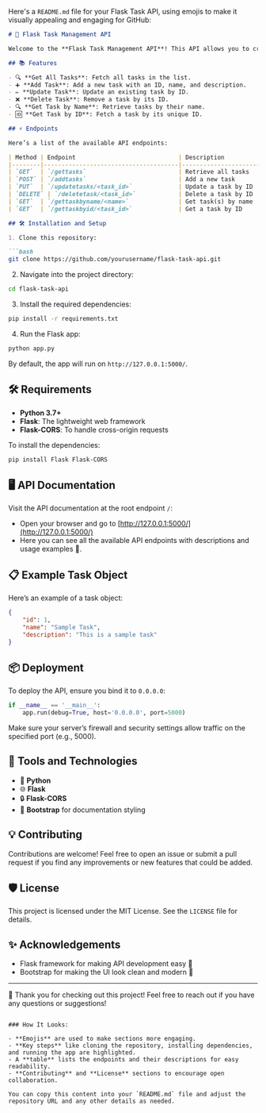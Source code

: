 Here's a `README.md` file for your Flask Task API, using emojis to make it visually appealing and engaging for GitHub:

```md
# 📝 Flask Task Management API

Welcome to the **Flask Task Management API**! This API allows you to create, update, retrieve, and delete tasks easily. It's a simple API built using Flask and designed to help you manage tasks effortlessly. 🚀

## 📚 Features

- 🔍 **Get All Tasks**: Fetch all tasks in the list.
- ➕ **Add Task**: Add a new task with an ID, name, and description.
- ✏️ **Update Task**: Update an existing task by ID.
- ❌ **Delete Task**: Remove a task by its ID.
- 🔍 **Get Task by Name**: Retrieve tasks by their name.
- 🆔 **Get Task by ID**: Fetch a task by its unique ID.

## ⚡️ Endpoints

Here’s a list of the available API endpoints:

| Method | Endpoint                             | Description                 |
|--------|--------------------------------------|-----------------------------|
| `GET`  | `/gettasks`                          | Retrieve all tasks          |
| `POST` | `/addtasks`                          | Add a new task              |
| `PUT`  | `/updatetasks/<task_id>`             | Update a task by ID         |
| `DELETE` | `/deletetask/<task_id>`            | Delete a task by ID         |
| `GET`  | `/gettaskbyname/<name>`              | Get task(s) by name         |
| `GET`  | `/gettaskbyid/<task_id>`             | Get a task by ID            |

## 🛠️ Installation and Setup

1. Clone this repository:

```bash
git clone https://github.com/yourusername/flask-task-api.git
```

2. Navigate into the project directory:

```bash
cd flask-task-api
```

3. Install the required dependencies:

```bash
pip install -r requirements.txt
```

4. Run the Flask app:

```bash
python app.py
```

By default, the app will run on `http://127.0.0.1:5000/`.

## 🛠️ Requirements

- **Python 3.7+**
- **Flask**: The lightweight web framework
- **Flask-CORS**: To handle cross-origin requests

To install the dependencies:

```bash
pip install Flask Flask-CORS
```

## 🖥️ API Documentation

Visit the API documentation at the root endpoint `/`:

- Open your browser and go to [http://127.0.0.1:5000/](http://127.0.0.1:5000/)
- Here you can see all the available API endpoints with descriptions and usage examples 📖.

## 📋 Example Task Object

Here’s an example of a task object:

```json
{
    "id": 1,
    "name": "Sample Task",
    "description": "This is a sample task"
}
```

## 📦 Deployment

To deploy the API, ensure you bind it to `0.0.0.0`:

```python
if __name__ == '__main__':
    app.run(debug=True, host='0.0.0.0', port=5000)
```

Make sure your server’s firewall and security settings allow traffic on the specified port (e.g., 5000).

## 🔧 Tools and Technologies

- 🐍 **Python**
- 🌐 **Flask**
- 🔒 **Flask-CORS**
- 🎨 **Bootstrap** for documentation styling

## 💡 Contributing

Contributions are welcome! Feel free to open an issue or submit a pull request if you find any improvements or new features that could be added.

## 🛡️ License

This project is licensed under the MIT License. See the `LICENSE` file for details.

## ✨ Acknowledgements

- Flask framework for making API development easy 🐍
- Bootstrap for making the UI look clean and modern 🎨

---

🎉 Thank you for checking out this project! Feel free to reach out if you have any questions or suggestions!
```

### How It Looks:

- **Emojis** are used to make sections more engaging.
- **Key steps** like cloning the repository, installing dependencies, and running the app are highlighted.
- A **table** lists the endpoints and their descriptions for easy readability.
- **Contributing** and **License** sections to encourage open collaboration.
  
You can copy this content into your `README.md` file and adjust the repository URL and any other details as needed.